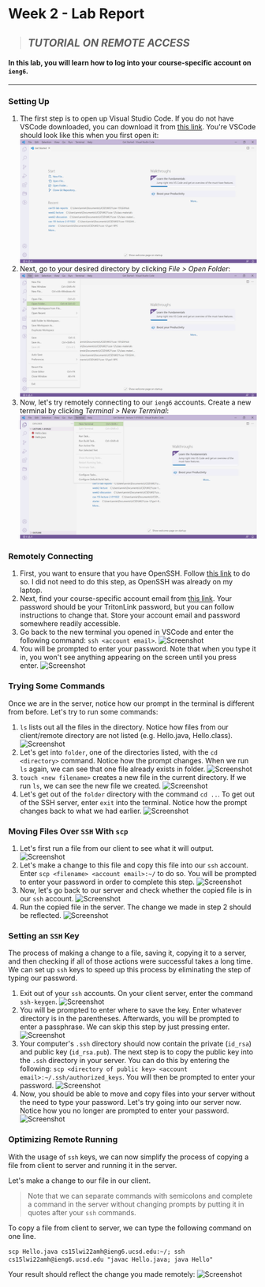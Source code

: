 # Week 2 - Lab Report
> ## ***TUTORIAL ON REMOTE ACCESS***
#### In this lab, you will learn how to log into your course-specific account on `ieng6`.
---
### **Setting Up**
1. The first step is to open up Visual Studio Code. If you do not have VSCode downloaded, you can download it from [this link](https://code.visualstudio.com/). You're VSCode should look like this when you first open it:
![Screenshot](labreport1-screenshots/labreport1-1.1.png)
2. Next, go to your desired directory by clicking *File > Open Folder*:
![Screenshot](labreport1-screenshots/labreport1-1.2.png)
3. Now, let's try remotely connecting to our `ieng6` accounts. Create a new terminal by clicking *Terminal > New Terminal*:
![Screenshot](labreport1-screenshots/labreport1-1.3.png)

### **Remotely Connecting**
1. First, you want to ensure that you have OpenSSH. Follow [this link](https://docs.microsoft.com/en-us/windows-server/administration/openssh/openssh_install_firstuse) to do so. I did not need to do this step, as OpenSSH was already on my laptop.
2. Next, find your course-specific account email from [this link](https://sdacs.ucsd.edu/~icc/index.php). Your password should be your TritonLink password, but you can follow instructions to change that. Store your account email and password somewhere readily accessible.
3. Go back to the new terminal you opened in VSCode and enter the following command: 
```ssh <account email>```.
![Screenshot](labreport1-screenshots/labreport1-2.3.png)
4. You will be prompted to enter your password. Note that when you type it in, you won't see anything appearing on the screen until you press enter.
![Screenshot](labreport1-screenshots/labreport1-2.4.png)

### **Trying Some Commands**
Once we are in the server, notice how our prompt in the terminal is different from before. Let's try to run some commands:
1. `ls` lists out all the files in the directory. Notice how files from our client/remote directory are not listed (e.g. Hello.java, Hello.class).
![Screenshot](labreport1-screenshots/labreport1-3.1.png)
2. Let's get into `folder`, one of the directories listed, with the `cd <directory>` command. Notice how the prompt changes. When we run `ls` again, we can see that one file already exists in folder.
![Screenshot](labreport1-screenshots/labreport1-3.2.png)
3. `touch <new filename>` creates a new file in the current directory. If we run `ls`, we can see the new file we created.
![Screenshot](labreport1-screenshots/labreport1-3.3.png)
4. Let's get out of the `folder` directory with the command `cd ..`. To get out of the SSH server, enter `exit` into the terminal. Notice how the prompt changes back to what we had earlier.
![Screenshot](labreport1-screenshots/labreport1-3.4.png)

### **Moving Files Over `SSH` With `scp`**
1. Let's first run a file from our client to see what it will output.
![Screenshot](labreport1-screenshots/labreport1-4.1.png)
2. Let's make a change to this file and copy this file into our `ssh` account. Enter `scp <filename> <account email>:~/` to do so. You will be prompted to enter your password in order to complete this step.
![Screenshot](labreport1-screenshots/labreport1-4.2.png)
3. Now, let's go back to our server and check whether the copied file is in our `ssh` account. 
![Screenshot](labreport1-screenshots/labreport1-4.3.png)
4. Run the copied file in the server. The change we made in step 2 should be reflected.
![Screenshot](labreport1-screenshots/labreport1-4.4.png)

### **Setting an `SSH` Key**
The process of making a change to a file, saving it, copying it to a server, and then checking if all of those actions were successful takes a long time. We can set up `ssh` keys to speed up this process by eliminating the step of typing our password.
1. Exit out of your `ssh` accounts. On your client server, enter the command `ssh-keygen`.
![Screenshot](labreport1-screenshots/labreport1-5.1.png)
2. You will be prompted to enter where to save the key. Enter whatever directory is in the parentheses. Afterwards, you will be prompted to enter a passphrase. We can skip this step by just pressing enter.
![Screenshot](labreport1-screenshots/labreport1-5.2.png)
3. Your computer's `.ssh` directory should now contain the private (`id_rsa`) and public key (`id_rsa.pub`). The next step is to copy the public key into the `.ssh` directory in your server. You can do this by entering the following: `scp <directory of public key> <account email>:~/.ssh/authorized_keys`. You will then be prompted to enter your password.
![Screenshot](labreport1-screenshots/labreport1-5.3.png)
4. Now, you should be able to move and copy files into your server without the need to type your password. Let's try going into our server now. Notice how you no longer are prompted to enter your password.
![Screenshot](labreport1-screenshots/labreport1-5.4.png)

### **Optimizing Remote Running**
With the usage of `ssh` keys, we can now simplify the process of copying a file from client to server and running it in the server.

Let's make a change to our file in our client. 
> Note that we can separate commands with semicolons and complete a command in the server without changing prompts by putting it in quotes after your `ssh` commands.

To copy a file from client to server, we can type the following command on one line.
```
scp Hello.java cs15lwi22amh@ieng6.ucsd.edu:~/; ssh cs15lwi22amh@ieng6.ucsd.edu "javac Hello.java; java Hello"
```
Your result should reflect the change you made remotely:
![Screenshot](labreport1-screenshots/labreport1-6.png)